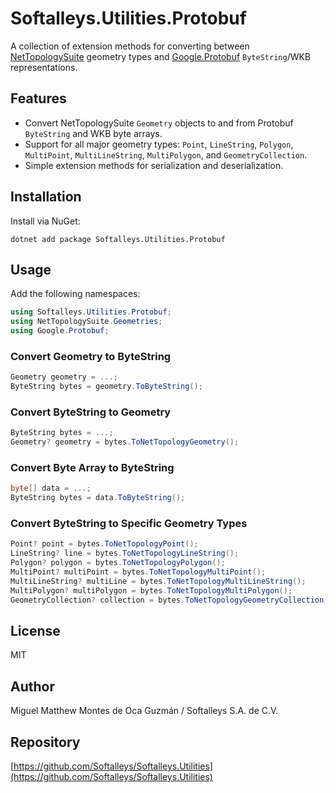 # Softalleys.Utilities.Protobuf

A collection of extension methods for converting between [NetTopologySuite](https://github.com/NetTopologySuite/NetTopologySuite) geometry types and [Google.Protobuf](https://github.com/protocolbuffers/protobuf) `ByteString`/WKB representations.

## Features

- Convert NetTopologySuite `Geometry` objects to and from Protobuf `ByteString` and WKB byte arrays.
- Support for all major geometry types: `Point`, `LineString`, `Polygon`, `MultiPoint`, `MultiLineString`, `MultiPolygon`, and `GeometryCollection`.
- Simple extension methods for serialization and deserialization.

## Installation

Install via NuGet:

```
dotnet add package Softalleys.Utilities.Protobuf
```

## Usage

Add the following namespaces:

```csharp
using Softalleys.Utilities.Protobuf;
using NetTopologySuite.Geometries;
using Google.Protobuf;
```

### Convert Geometry to ByteString

```csharp
Geometry geometry = ...;
ByteString bytes = geometry.ToByteString();
```

### Convert ByteString to Geometry

```csharp
ByteString bytes = ...;
Geometry? geometry = bytes.ToNetTopologyGeometry();
```

### Convert Byte Array to ByteString

```csharp
byte[] data = ...;
ByteString bytes = data.ToByteString();
```

### Convert ByteString to Specific Geometry Types

```csharp
Point? point = bytes.ToNetTopologyPoint();
LineString? line = bytes.ToNetTopologyLineString();
Polygon? polygon = bytes.ToNetTopologyPolygon();
MultiPoint? multiPoint = bytes.ToNetTopologyMultiPoint();
MultiLineString? multiLine = bytes.ToNetTopologyMultiLineString();
MultiPolygon? multiPolygon = bytes.ToNetTopologyMultiPolygon();
GeometryCollection? collection = bytes.ToNetTopologyGeometryCollection();
```

## License

MIT

## Author

Miguel Matthew Montes de Oca Guzmán / Softalleys S.A. de C.V.

## Repository

[https://github.com/Softalleys/Softalleys.Utilities](https://github.com/Softalleys/Softalleys.Utilities)

